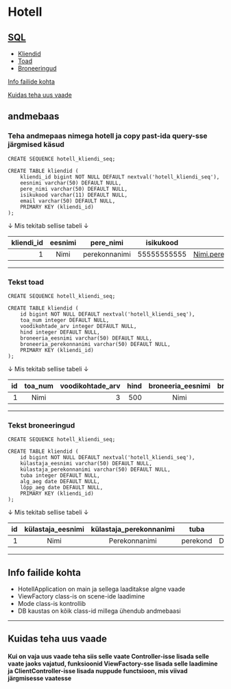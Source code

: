 # Hotell
## [SQL](https://github.com/KarlJug/hotel/edit/main/README.md#andmebaas)
- [Kliendid](https://github.com/KarlJug/hotel/edit/main/README.md#teha-andmepaas-nimega-hotell-ja-copy-past-ida-query-sse-j%C3%A4rgmised-k%C3%A4sud)
- [Toad](https://github.com/KarlJug/hotel/edit/main/README.md#tekst-toad)
- [Broneeringud](https://github.com/KarlJug/hotel/edit/main/README.md#tekst-broneeringud)


[Info failide kohta](https://github.com/KarlJug/hotel/edit/main/README.md#info-failide-kohta)

[Kuidas teha uus vaade](https://github.com/KarlJug/hotel/edit/main/README.md#kuidas-teha-uus-vaade)

## andmebaas

### Teha andmepaas nimega hotell ja copy past-ida query-sse järgmised käsud

```
CREATE SEQUENCE hotell_kliendi_seq;

CREATE TABLE kliendid (
	kliendi_id bigint NOT NULL DEFAULT nextval('hotell_kliendi_seq'),
	eesnimi varchar(50) DEFAULT NULL,
	pere_nimi varchar(50) DEFAULT NULL,
	isikukood varchar(11) DEFAULT NULL,
	email varchar(50) DEFAULT NULL,
	PRIMARY KEY (kliendi_id)
);
```

 &#8595; Mis tekitab sellise tabeli &#8595;

| kliendi_id | eesnimi       | pere_nimi     | isikukood   | email                   |
| ----------:|:-------------:|:-------------:|:-----------:|:-----------------------:|
| 1          | Nimi          | perekonnanimi | 55555555555 | Nimi.perekond@gmail.com |

***

### Tekst toad

```
CREATE SEQUENCE hotell_kliendi_seq;

CREATE TABLE kliendid (
	id bigint NOT NULL DEFAULT nextval('hotell_kliendi_seq'),
	toa_num integer DEFAULT NULL,
	voodikohtade_arv integer DEFAULT NULL,
	hind integer DEFAULT NULL,
	broneeria_eesnimi varchar(50) DEFAULT NULL,
	broneeria_perekonnanimi varchar(50) DEFAULT NULL,
	PRIMARY KEY (kliendi_id)
);
```

&#8595; Mis tekitab sellise tabeli &#8595;

| id	 | toa_num       | voodikohtade_arv | hind | broneeria_eesnimi | broneeria_perekonnanimi |
| ------:|:-------------:|-----------------:|-----:|:-----------------:|:-----------------------:|
| 1      | Nimi          | 3                | 500  | Nimi	       | Perekonnanimi	         |

***

### Tekst broneeringud

```
CREATE SEQUENCE hotell_kliendi_seq;

CREATE TABLE kliendid (
	id bigint NOT NULL DEFAULT nextval('hotell_kliendi_seq'),
	külastaja_eesnimi varchar(50) DEFAULT NULL,
	külastaja_perekonnanimi varchar(50) DEFAULT NULL,
	tuba integer DEFAULT NULL,
	alg_aeg date DEFAULT NULL,
	lõpp_aeg date DEFAULT NULL,
	PRIMARY KEY (kliendi_id)
);
```
&#8595; Mis tekitab sellise tabeli &#8595;

| id 	 | külastaja_eesnimi | külastaja_perekonnanimi | tuba          | alg_aeg    | lõpp_aeg   |
| ------:|:-----------------:|:-----------------------:|:-------------:|:----------:|:----------:|
| 1      | Nimi              | Perekonnanimi           | perekond      | DD.MM.YYYY | DD.MM.YYYY |

***

## Info failide kohta

- HotellApplication on main ja sellega laaditakse algne vaade
- ViewFactory class-is on scene-ide laadimine
- Mode class-is kontrollib
- DB kaustas on kõik class-id millega ühendub andmebaasi

***

## Kuidas teha uus vaade

#### Kui on vaja uus vaade teha siis selle vaate Controller-isse lisada selle vaate jaoks vajatud, funksioonid ViewFactory-sse lisada selle laadimine ja ClientController-isse lisada nuppude functsioon, mis viivad järgmisesse vaatesse


